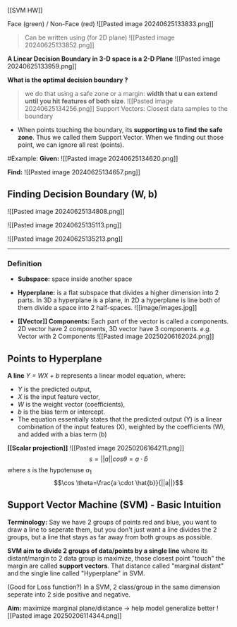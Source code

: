 [[SVM HW]]

Face (green) / Non-Face (red)
![[Pasted image 20240625133833.png]]
> Can be written using (for 2D plane)
![[Pasted image 20240625133852.png]]

**A Linear Decision Boundary in 3-D space is a 2-D Plane**
![[Pasted image 20240625133959.png]]

**What is the optimal decision boundary ?**
> we do that using a safe zone or a margin: **width that u can extend until you hit features of both size**.
![[Pasted image 20240625134256.png]]
> Support Vectors: Closest data samples to the boundary
+ When points touching the boundary, its **supporting us to find the safe zone**. Thus we called them Support Vector. When we finding out those point, we can ignore all rest (points).

#Example:
**Given:**
![[Pasted image 20240625134620.png]]

**Find:**
![[Pasted image 20240625134657.png]]

## Finding Decision Boundary (W, b)
![[Pasted image 20240625134808.png]]

![[Pasted image 20240625135113.png]]


 ![[Pasted image 20240625135213.png]]

---

### Definition
+ **Subspace:** space inside another space
+ **Hyperplane:** is a flat subspace that divides a higher dimension into 2 parts. In 3D a hyperplane is a plane, in 2D a hyperplane is line both of them divide a space into 2 half-spaces.
	![[image/images.jpg]]
	
+ **[[Vector]] Components:** Each part of the vector is called a components. 2D vector have 2 components, 3D vector have 3 components. 
	*e.g.* Vector with 2 Components
	![[Pasted image 20250206162024.png]]


## Points to Hyperplane
**A line** *Y = WX + b* represents a linear model equation, where:
- *Y* is the predicted output,
- *X* is the input feature vector,
- *W* is the weight vector (coefficients),
- *b* is the bias term or intercept.
- The equation essentially states that the predicted output (Y) is a linear combination of the input features (X), weighted by the coefficients (W), and added with a bias term (b)


**[[Scalar projection]]**
![[Pasted image 20250206164211.png]]
$$s = ||a||cos\theta=a \cdot \hat{b}$$ where $s$ is the hypotenuse $a_{1}$ 
$$\cos \theta=\frac{a \cdot \hat{b}}{||a||}$$


## Support Vector Machine (SVM) - Basic Intuition 

**Terminology:** Say we have 2 groups of points red and blue, you want to draw a line to seperate them, but you don't just want a line divides the 2 groups, but a line that stays as far away from both groups as possible. 

**SVM aim to divide 2 groups of data/points by a single line** where its distant/margin to 2 data group is maximize, those closest point "touch" the margin are called **support vectors**. That distance called "marginal distant" and the single line called "Hyperplane" in SVM.   


 
(Good for Loss function?)
In a SVM, 2 class/group in the same dimension seperate into 2 side positive and negative.   

**Aim:** maximize marginal plane/distance -> help model generalize better
![[Pasted image 20250206114344.png]]

